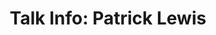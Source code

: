 ---
layout: archive
title: "Talk Info: Patrick Lewis"
permalink: /speaker-patrick
author_profile: true
---